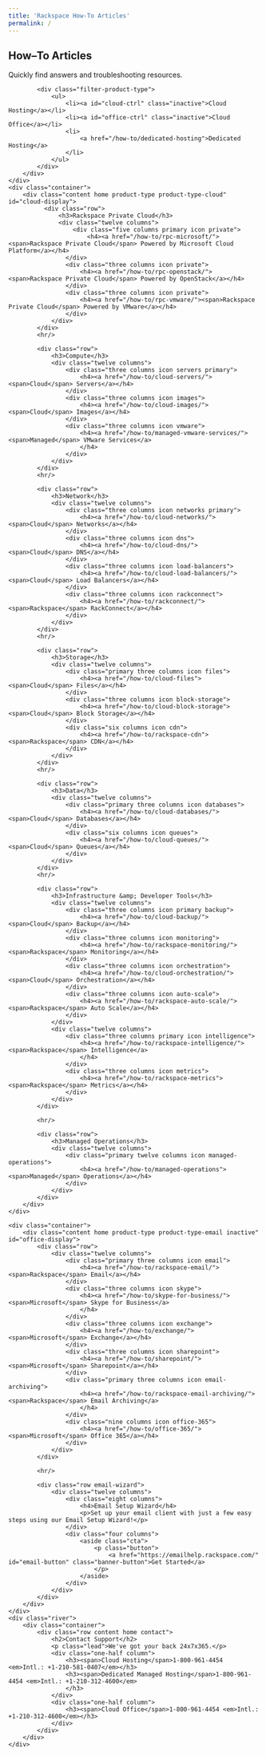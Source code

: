 ```yaml
---
title: 'Rackspace How-To Articles'
permalink: /
---
```

<article>
	<div class="container">
		<div class="row content home">
			<h2>How&#8211;To Articles</h2>
			<p class="lead">Quickly find answers and troubleshooting resources.</p>

			<div class="filter-product-type">
				<ul>
					<li><a id="cloud-ctrl" class="inactive">Cloud Hosting</a></li>
					<li><a id="office-ctrl" class="inactive">Cloud Office</a></li>
					<li>
						<a href="/how-to/dedicated-hosting">Dedicated Hosting</a>
                    </li>
				</ul>
			</div>
		</div>
	</div>
	<div class="container">
		<div class="content home product-type product-type-cloud" id="cloud-display">
		      <div class="row">
			      <h3>Rackspace Private Cloud</h3>
			      <div class="twelve columns">
				      <div class="five columns primary icon private">
					      <h4><a href="/how-to/rpc-microsoft/"><span>Rackspace Private Cloud</span> Powered by Microsoft Cloud Platform</a></h4>
					</div>
					<div class="three columns icon private">
						<h4><a href="/how-to/rpc-openstack/"><span>Rackspace Private Cloud</span> Powered by OpenStack</a></h4>
					</div>
					<div class="three columns icon private">
						<h4><a href="/how-to/rpc-vmware/"><span>Rackspace Private Cloud</span> Powered by VMware</a></h4>
					</div>
				</div>
			</div>
			<hr/>

			<div class="row">
				<h3>Compute</h3>
				<div class="twelve columns">
					<div class="three columns icon servers primary">
						<h4><a href="/how-to/cloud-servers/"><span>Cloud</span> Servers</a></h4>
					</div>
					<div class="three columns icon images">
						<h4><a href="/how-to/cloud-images/"><span>Cloud</span> Images</a></h4>
					</div>
					<div class="three columns icon vmware">
						<h4><a href="/how-to/managed-vmware-services/"><span>Managed</span> VMware Services</a>
						</h4>
					</div>
				</div>
			</div>
			<hr/>

			<div class="row">
				<h3>Network</h3>
				<div class="twelve columns">
					<div class="three columns icon networks primary">
						<h4><a href="/how-to/cloud-networks/"><span>Cloud</span> Networks</a></h4>
					</div>
					<div class="three columns icon dns">
						<h4><a href="/how-to/cloud-dns/"><span>Cloud</span> DNS</a></h4>
					</div>
					<div class="three columns icon load-balancers">
						<h4><a href="/how-to/cloud-load-balancers/"><span>Cloud</span> Load Balancers</a></h4>
					</div>
					<div class="three columns icon rackconnect">
						<h4><a href="/how-to/rackconnect/"><span>Rackspace</span> RackConnect</a></h4>
					</div>
				</div>
			</div>
			<hr/>

			<div class="row">
				<h3>Storage</h3>
				<div class="twelve columns">
					<div class="primary three columns icon files">
						<h4><a href="/how-to/cloud-files"><span>Cloud</span> Files</a></h4>
					</div>
					<div class="three columns icon block-storage">
						<h4><a href="/how-to/cloud-block-storage"><span>Cloud</span> Block Storage</a></h4>
					</div>
					<div class="six columns icon cdn">
						<h4><a href="/how-to/rackspace-cdn"><span>Rackspace</span> CDN</a></h4>
					</div>
				</div>
			</div>
			<hr/>

			<div class="row">
				<h3>Data</h3>
				<div class="twelve columns">
					<div class="primary three columns icon databases">
						<h4><a href="/how-to/cloud-databases/"><span>Cloud</span> Databases</a></h4>
					</div>
					<div class="six columns icon queues">
						<h4><a href="/how-to/cloud-queues/"><span>Cloud</span> Queues</a></h4>
					</div>
				</div>
			</div>
			<hr/>

			<div class="row">
				<h3>Infrastructure &amp; Developer Tools</h3>
				<div class="twelve columns">
					<div class="three columns icon primary backup">
						<h4><a href="/how-to/cloud-backup/"><span>Cloud</span> Backup</a></h4>
					</div>
					<div class="three columns icon monitoring">
						<h4><a href="/how-to/rackspace-monitoring/"><span>Rackspace</span> Monitoring</a></h4>
					</div>
					<div class="three columns icon orchestration">
						<h4><a href="/how-to/cloud-orchestration/"><span>Cloud</span> Orchestration</a></h4>
					</div>
					<div class="three columns icon auto-scale">
						<h4><a href="/how-to/rackspace-auto-scale/"><span>Rackspace</span> Auto Scale</a></h4>
					</div>
				</div>
				<div class="twelve columns">
					<div class="three columns primary icon intelligence">
						<h4><a href="/how-to/rackspace-intelligence/"><span>Rackspace</span> Intelligence</a>
						</h4>
					</div>
					<div class="three columns icon metrics">
						<h4><a href="/how-to/rackspace-metrics"><span>Rackspace</span> Metrics</a></h4>
					</div>
				</div>
			</div>

			<hr/>

			<div class="row">
				<h3>Managed Operations</h3>
				<div class="twelve columns">
					<div class="primary twelve columns icon managed-operations">
						<h4><a href="/how-to/managed-operations"><span>Managed</span> Operations</a></h4>
					</div>
				</div>
			</div>
		</div>
	</div>

	<div class="container">
		<div class="content home product-type product-type-email inactive" id="office-display">
			<div class="row">
				<div class="twelve columns">
					<div class="primary three columns icon email">
						<h4><a href="/how-to/rackspace-email/"><span>Rackspace</span> Email</a></h4>
					</div>
					<div class="three columns icon skype">
						<h4><a href="/how-to/skype-for-business/"><span>Microsoft</span> Skype for Business</a>
						</h4>
					</div>
					<div class="three columns icon exchange">
						<h4><a href="/how-to/exchange/"><span>Microsoft</span> Exchange</a></h4>
					</div>
					<div class="three columns icon sharepoint">
						<h4><a href="/how-to/sharepoint/"><span>Microsoft</span> Sharepoint</a></h4>
					</div>
					<div class="primary three columns icon email-archiving">
						<h4><a href="/how-to/rackspace-email-archiving/"><span>Rackspace</span> Email Archiving</a>
						</h4>
					</div>
					<div class="nine columns icon office-365">
						<h4><a href="/how-to/office-365/"><span>Microsoft</span> Office 365</a></h4>
					</div>
				</div>
			</div>

			<hr/>

			<div class="row email-wizard">
				<div class="twelve columns">
					<div class="eight columns">
						<h4>Email Setup Wizard</h4>
						<p>Set up your email client with just a few easy steps using our Email Setup Wizard!</p>
					</div>
					<div class="four columns">
						<aside class="cta">
							<p class="button">
								<a href="https://emailhelp.rackspace.com/" id="email-button" class="banner-button">Get Started</a>
							</p>
						</aside>
					</div>
				</div>
			</div>
		</div>
	</div>
	<div class="river">
		<div class="container">
			<div class="row content home contact">
				<h2>Contact Support</h2>
				<p class="lead">We've got your back 24x7x365.</p>
				<div class="one-half column">
					<h3><span>Cloud Hosting</span>1-800-961-4454 <em>Intl.: +1-210-581-0407</em></h3>
					<h3><span>Dedicated Managed Hosting</span>1-800-961-4454 <em>Intl.: +1-210-312-4600</em>
					</h3>
				</div>
				<div class="one-half column">
					<h3><span>Cloud Office</span>1-800-961-4454 <em>Intl.: +1-210-312-4600</em></h3>
				</div>
			</div>
		</div>
	</div>
</article>
